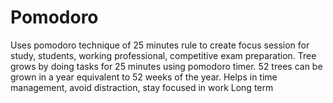 # Pomodoro
Uses pomodoro technique of 25 minutes rule to create focus session for study, students, working professional, competitive exam preparation. Tree grows by doing tasks for 25 minutes using pomodoro timer. 52 trees can be grown in a year equivalent to 52 weeks of the year. Helps in time management,  avoid distraction, stay focused in work Long term  

